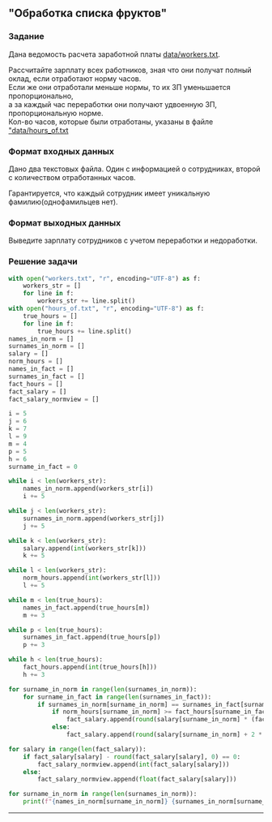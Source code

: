 ## "Обработка списка фруктов"

### Задание

Дана ведомость расчета заработной платы [data/workers.txt](data/workers.txt).

Рассчитайте зарплату всех работников, зная что они получат полный оклад, если отработают норму часов. \
Если же они отработали меньше нормы, то их ЗП уменьшается пропорционально, \
а за каждый час переработки они получают удвоенную ЗП, пропорциональную норме. \
Кол-во часов, которые были отработаны, указаны в файле ["data/hours_of.txt](data/hours_of.txt)

### Формат входных данных

Дано два текстовых файла. Один с информацией о сотрудниках, второй с количеством отработанных часов.

Гарантируется, что каждый сотрудник имеет уникальную фамилию(однофамильцев нет).

### Формат выходных данных

Выведите зарплату сотрудников с учетом переработки и недоработки.

### Решение задачи

```python
with open("workers.txt", "r", encoding="UTF-8") as f:
    workers_str = []
    for line in f:
        workers_str += line.split()
with open("hours_of.txt", "r", encoding="UTF-8") as f:
    true_hours = []
    for line in f:
        true_hours += line.split()
names_in_norm = []
surnames_in_norm = []
salary = []
norm_hours = []
names_in_fact = []
surnames_in_fact = []
fact_hours = []
fact_salary = []
fact_salary_normview = []

i = 5
j = 6
k = 7
l = 9
m = 4
p = 5
h = 6
surname_in_fact = 0

while i < len(workers_str):
    names_in_norm.append(workers_str[i])
    i += 5

while j < len(workers_str):
    surnames_in_norm.append(workers_str[j])
    j += 5

while k < len(workers_str):
    salary.append(int(workers_str[k]))
    k += 5

while l < len(workers_str):
    norm_hours.append(int(workers_str[l]))
    l += 5

while m < len(true_hours):
    names_in_fact.append(true_hours[m])
    m += 3

while p < len(true_hours):
    surnames_in_fact.append(true_hours[p])
    p += 3

while h < len(true_hours):
    fact_hours.append(int(true_hours[h]))
    h += 3

for surname_in_norm in range(len(surnames_in_norm)):
    for surname_in_fact in range(len(surnames_in_fact)):
        if surnames_in_norm[surname_in_norm] == surnames_in_fact[surname_in_fact]:
            if norm_hours[surname_in_norm] >= fact_hours[surname_in_fact]:
                fact_salary.append(round(salary[surname_in_norm] * (fact_hours[surname_in_fact] / norm_hours[surname_in_norm]), 2))
            else:
                fact_salary.append(round(salary[surname_in_norm] + 2 * salary[surname_in_norm] * (fact_hours[surname_in_fact] / norm_hours[surname_in_norm] - 1), 2))

for salary in range(len(fact_salary)):
    if fact_salary[salary] - round(fact_salary[salary], 0) == 0:
        fact_salary_normview.append(int(fact_salary[salary]))
    else:
        fact_salary_normview.append(float(fact_salary[salary]))

for surname_in_norm in range(len(surnames_in_norm)):
    print(f"{names_in_norm[surname_in_norm]} {surnames_in_norm[surname_in_norm]} {fact_salary_normview[surname_in_norm]}")

```

---
